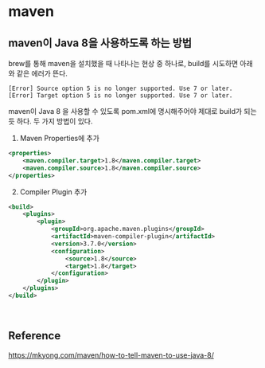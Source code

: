 # maven

## maven이 Java 8을 사용하도록 하는 방법

brew를 통해 maven을 설치했을 때 나타나는 현상 중 하나로, build를 시도하면 아래와 같은 에러가 뜬다.
```shell
[Error] Source option 5 is no longer supported. Use 7 or later.
[Error] Target option 5 is no longer supported. Use 7 or later.
```

maven이 Java 8 을 사용할 수 있도록 pom.xml에 명시해주어야 제대로 build가 되는 듯 하다.
두 가지 방법이 있다.

1. Maven Properties에 추가
```xml
<properties>
    <maven.compiler.target>1.8</maven.compiler.target>
    <maven.compiler.source>1.8</maven.compiler.source>
</properties>
```

2. Compiler Plugin 추가
```xml
<build>
    <plugins>
        <plugin>
            <groupId>org.apache.maven.plugins</groupId>
            <artifactId>maven-compiler-plugin</artifactId>
            <version>3.7.0</version>
            <configuration>
                <source>1.8</source>
                <target>1.8</target>
            </configuration>
        </plugin>
    </plugins>
</build>
```

<br>

## Reference 
<https://mkyong.com/maven/how-to-tell-maven-to-use-java-8/>